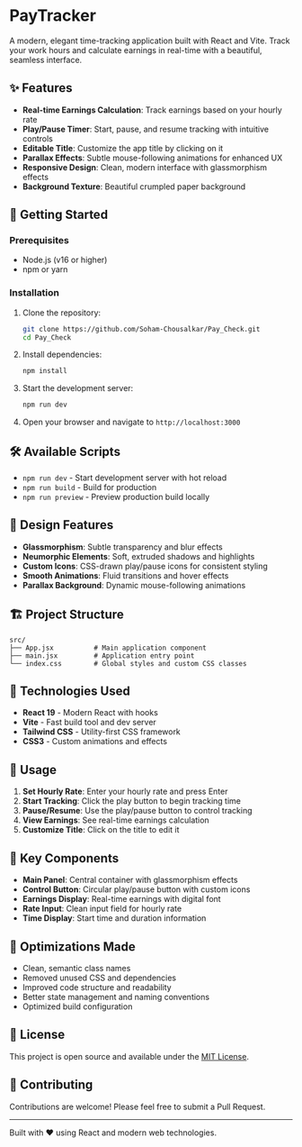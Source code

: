 # PayTracker

A modern, elegant time-tracking application built with React and Vite. Track your work hours and calculate earnings in real-time with a beautiful, seamless interface.

## ✨ Features

- **Real-time Earnings Calculation**: Track earnings based on your hourly rate
- **Play/Pause Timer**: Start, pause, and resume tracking with intuitive controls
- **Editable Title**: Customize the app title by clicking on it
- **Parallax Effects**: Subtle mouse-following animations for enhanced UX
- **Responsive Design**: Clean, modern interface with glassmorphism effects
- **Background Texture**: Beautiful crumpled paper background

## 🚀 Getting Started

### Prerequisites
- Node.js (v16 or higher)
- npm or yarn

### Installation
1. Clone the repository:
   ```bash
   git clone https://github.com/Soham-Chousalkar/Pay_Check.git
   cd Pay_Check
   ```

2. Install dependencies:
   ```bash
   npm install
   ```

3. Start the development server:
   ```bash
   npm run dev
   ```

4. Open your browser and navigate to `http://localhost:3000`

## 🛠️ Available Scripts

- `npm run dev` - Start development server with hot reload
- `npm run build` - Build for production
- `npm run preview` - Preview production build locally

## 🎨 Design Features

- **Glassmorphism**: Subtle transparency and blur effects
- **Neumorphic Elements**: Soft, extruded shadows and highlights
- **Custom Icons**: CSS-drawn play/pause icons for consistent styling
- **Smooth Animations**: Fluid transitions and hover effects
- **Parallax Background**: Dynamic mouse-following animations

## 🏗️ Project Structure

```
src/
├── App.jsx          # Main application component
├── main.jsx         # Application entry point
└── index.css        # Global styles and custom CSS classes
```

## 🔧 Technologies Used

- **React 19** - Modern React with hooks
- **Vite** - Fast build tool and dev server
- **Tailwind CSS** - Utility-first CSS framework
- **CSS3** - Custom animations and effects

## 📱 Usage

1. **Set Hourly Rate**: Enter your hourly rate and press Enter
2. **Start Tracking**: Click the play button to begin tracking time
3. **Pause/Resume**: Use the play/pause button to control tracking
4. **View Earnings**: See real-time earnings calculation
5. **Customize Title**: Click on the title to edit it

## 🎯 Key Components

- **Main Panel**: Central container with glassmorphism effects
- **Control Button**: Circular play/pause button with custom icons
- **Earnings Display**: Real-time earnings with digital font
- **Rate Input**: Clean input field for hourly rate
- **Time Display**: Start time and duration information

## 🌟 Optimizations Made

- Clean, semantic class names
- Removed unused CSS and dependencies
- Improved code structure and readability
- Better state management and naming conventions
- Optimized build configuration

## 📄 License

This project is open source and available under the [MIT License](LICENSE).

## 🤝 Contributing

Contributions are welcome! Please feel free to submit a Pull Request.

---

Built with ❤️ using React and modern web technologies.
